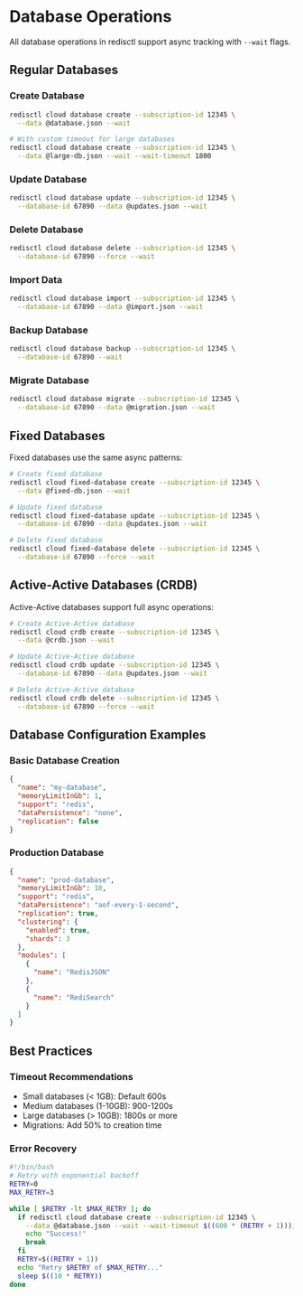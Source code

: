 # Database Operations

All database operations in redisctl support async tracking with `--wait` flags.

## Regular Databases

### Create Database
```bash
redisctl cloud database create --subscription-id 12345 \
  --data @database.json --wait

# With custom timeout for large databases
redisctl cloud database create --subscription-id 12345 \
  --data @large-db.json --wait --wait-timeout 1800
```

### Update Database
```bash
redisctl cloud database update --subscription-id 12345 \
  --database-id 67890 --data @updates.json --wait
```

### Delete Database
```bash
redisctl cloud database delete --subscription-id 12345 \
  --database-id 67890 --force --wait
```

### Import Data
```bash
redisctl cloud database import --subscription-id 12345 \
  --database-id 67890 --data @import.json --wait
```

### Backup Database
```bash
redisctl cloud database backup --subscription-id 12345 \
  --database-id 67890 --wait
```

### Migrate Database
```bash
redisctl cloud database migrate --subscription-id 12345 \
  --database-id 67890 --data @migration.json --wait
```

## Fixed Databases

Fixed databases use the same async patterns:

```bash
# Create fixed database
redisctl cloud fixed-database create --subscription-id 12345 \
  --data @fixed-db.json --wait

# Update fixed database
redisctl cloud fixed-database update --subscription-id 12345 \
  --database-id 67890 --data @updates.json --wait

# Delete fixed database
redisctl cloud fixed-database delete --subscription-id 12345 \
  --database-id 67890 --force --wait
```

## Active-Active Databases (CRDB)

Active-Active databases support full async operations:

```bash
# Create Active-Active database
redisctl cloud crdb create --subscription-id 12345 \
  --data @crdb.json --wait

# Update Active-Active database
redisctl cloud crdb update --subscription-id 12345 \
  --database-id 67890 --data @updates.json --wait

# Delete Active-Active database
redisctl cloud crdb delete --subscription-id 12345 \
  --database-id 67890 --force --wait
```

## Database Configuration Examples

### Basic Database Creation
```json
{
  "name": "my-database",
  "memoryLimitInGb": 1,
  "support": "redis",
  "dataPersistence": "none",
  "replication": false
}
```

### Production Database
```json
{
  "name": "prod-database",
  "memoryLimitInGb": 10,
  "support": "redis",
  "dataPersistence": "aof-every-1-second",
  "replication": true,
  "clustering": {
    "enabled": true,
    "shards": 3
  },
  "modules": [
    {
      "name": "RedisJSON"
    },
    {
      "name": "RediSearch"
    }
  ]
}
```

## Best Practices

### Timeout Recommendations
- Small databases (< 1GB): Default 600s
- Medium databases (1-10GB): 900-1200s
- Large databases (> 10GB): 1800s or more
- Migrations: Add 50% to creation time

### Error Recovery
```bash
#!/bin/bash
# Retry with exponential backoff
RETRY=0
MAX_RETRY=3

while [ $RETRY -lt $MAX_RETRY ]; do
  if redisctl cloud database create --subscription-id 12345 \
    --data @database.json --wait --wait-timeout $((600 * (RETRY + 1))); then
    echo "Success!"
    break
  fi
  RETRY=$((RETRY + 1))
  echo "Retry $RETRY of $MAX_RETRY..."
  sleep $((10 * RETRY))
done
```